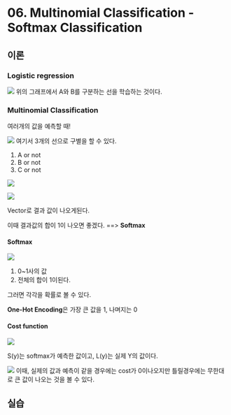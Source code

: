 # 06. Multinomial Classification - Softmax Classification

## 이론

### Logistic regression
![](http://cfile26.uf.tistory.com/image/236A814058BE07222FC2F5)
위의 그래프에서 A와 B를 구분하는 선을 학습하는 것이다.

### Multinomial Classification

여러개의 값을 예측할 때!

![](http://cfile6.uf.tistory.com/image/215DE63B58BE002609B1F5)
여기서 3개의 선으로 구별을 할 수 있다.
1. A or not
2. B or not
3. C or not

![](http://cfile26.uf.tistory.com/image/232FE93358BE093C2DB375)

![](http://cfile28.uf.tistory.com/image/22361D3558BE3360331402)

Vector로 결과 값이 나오게된다.

이때 결과값의 합이 1이 나오면 좋겠다. ==> **Softmax**

#### Softmax
![](http://andersonjo.github.io/assets/posts/TensorFlow-Softmax-Regression/udacity_logistic02.png)
1. 0~1사의 값
2. 전체의 합이 1이된다.

그러면 각각을 확률로 볼 수 있다.

**One-Hot Encoding**은 가장 큰 값을 1, 나며지는 0


#### Cost function
![](http://cfile29.uf.tistory.com/image/2153C64F5797F9C32E9735)

S(y)는 softmax가 예측한 값이고, L(y)는 실제 Y의 값이다.

![](http://cfile23.uf.tistory.com/image/243B804E579806C11E2A8F)
이때, 실제의 값과 예측이 같을 경우에는 cost가 0이나오지만 틀릴경우에는 무한대로 큰 값이 나오는 것을 볼 수 있다.

## 실습
